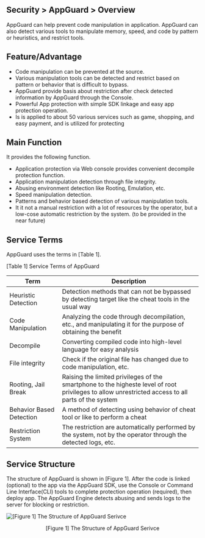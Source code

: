 ## Security > AppGuard > Overview

AppGuard can help prevent code manipulation in application. AppGuard can also detect various tools to manipulate memory, speed, and code by pattern or heuristics, and restrict tools.

## Feature/Advantage

* Code manipulation can be prevented at the source.
* Various manipulation tools can be detected and restrict based on pattern or behavior that is difficult to bypass.
* AppGuard provide basis about restriction after check detected information by AppGuard through the Console.
* Powerful App protection with simple SDK linkage and easy app protection operation.
* Is is applied to about 50 various services such as game, shopping, and easy payment, and is utilized for protecting

## Main Function

It provides the following function.

* Application protection via Web console provides convenient decompile protection function.
* Application manipulation detection through file integrity.
* Abusing environment detection like Rooting, Emulation, etc.
* Speed manipulation detection.
* Patterns and behavior based detection of various manipulation tools.
* It it not a manual restriction with a lot of resources by the operator, but a low-cose automatic restriction by the system. (to be provided in the near future)

## Service Terms

AppGuard uses the terms in [Table 1].

[Table 1] Service Terms of AppGuard

| Term       | Description                                                             |
| -------- | ----------------------------------------------------------------------- |
| Heuristic Detection      | Detection methods that can not be bypassed by detecting target like the cheat tools in the usual way |
| Code Manipulation        | Analyzing the code through decompilation, etc., and manipulating it for the purpose of obtaining the benefit |
| Decompile                | Converting compiled code into high-level language for easy analysis |
| File integrity           | Check if the original file has changed due to code manipulation, etc. |
| Rooting, Jail Break      | Raising the limited privileges of the smartphone to the higheste level of root privileges to allow unrestricted access to all parts of the system |
| Behavior Based Detection | A method of detecting using behavior of cheat tool or like to perform a cheat |
| Restriction System       | The restriction are automatically performed by the system, not by the operator through the detected logs, etc. |

## Service Structure

The structure of AppGuard is shown in [Figure 1].
After the code is linked (optional) to the app via the AppGuard SDK, use the Console or Command Line Interface(CLI) tools to complete protection operation (required), then deploy app. The AppGuard Engine detects abusing and sends logs to the server for blocking or restriction.

![[Figure 1] The Structure of AppGuard Serivce](http://static.toastoven.net/toastcloud/static/common/img/cms_img/werebeta/img_06.jpg)
<center>[Figure 1] The Structure of AppGuard Serivce</center>
